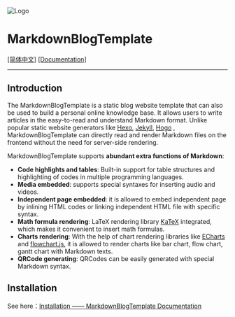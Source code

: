 ![Logo](./src/imgs/favicon.png)

# MarkdownBlogTemplate

[\[简体中文\]](./README_CN.md) [\[Documentation\]](https://bhznjns.github.io/markdown-blog-template/)



- - -

## Introduction

The MarkdownBlogTemplate is a static blog website template that can also be used to build a personal online knowledge base. It allows users to write articles in the easy-to-read and understand Markdown format. Unlike popular static website generators like  [Hexo](https://hexo.io/zh-cn), [Jekyll](https://jekyllcn.com/docs/home/), [Hogo](https://www.gohugo.org/) , MarkdownBlogTemplate can directly read and render Markdown files on the frontend without the need for server-side rendering.

MarkdownBlogTemplate supports **abundant extra functions of Markdown**:
- **Code highlights and tables**: Built-in support for table structures and highlighting of codes in multiple programming languages.
- **Media embedded**: supports special syntaxes for inserting audio and videos.
- **Independent page embedded**: it is allowed to embed independent page by inlining HTML codes or linking independent HTML file with specific syntax.
- **Math formula rendering**: LaTeX rendering library [KaTeX](https://katex.org/) integrated, which makes it convenient to insert math formulas.
- **Charts rendering**: With the help of chart rendering libraries like [ECharts](https://echarts.apache.org/zh/index.html) and
[flowchart.js](http://flowchart.js.org/), it is allowed to render charts like bar chart, flow chart, gantt chart with Markdown texts.
- **QRCode generating**: QRCodes can be easily generated with  special Markdown syntax.

## Installation

See here：[Installation —— MarkdownBlogTemplate Documentation](./static/English/installation.md)
